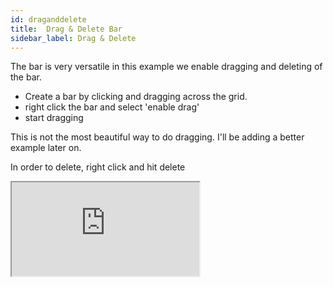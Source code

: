 ```yaml
---
id: draganddelete
title:  Drag & Delete Bar
sidebar_label: Drag & Delete
---
```




The bar is very versatile in this example we enable dragging and deleting of the bar.
- Create a bar by clicking and dragging across the grid.
- right click the bar and select 'enable drag'
- start dragging

This is not the most beautiful way to do dragging. I'll be adding a better example later on. 

In order to delete, right click and hit delete

<iframe
  src="https://codesandbox.io/embed/draganddelete-v9794?fontsize=14&hidenavigation=1&theme=dark&view=preview"
  style={{
    width: "100%",
    height: 600,
    border: 0,
    borderRadius: 4,
    overflow: "hidden"
  }}
  title="DragAndDelete"
  allow="accelerometer; ambient-light-sensor; camera; encrypted-media; geolocation; gyroscope; hid; microphone; midi; payment; usb; vr; xr-spatial-tracking"
  sandbox="allow-forms allow-modals allow-popups allow-presentation allow-same-origin allow-scripts"
/>;


```jsx  file=../src/examples/DragBar.js
```